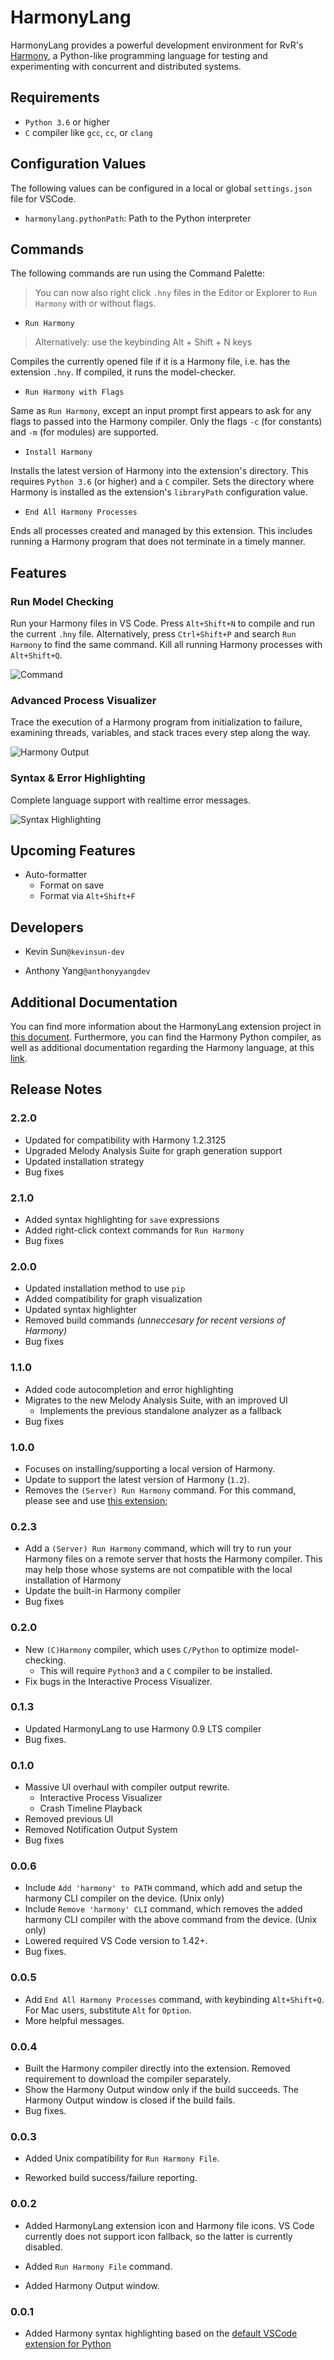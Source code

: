 # HarmonyLang

HarmonyLang provides a powerful development environment for RvR's [Harmony](http://harmony.cs.cornell.edu), a Python-like programming language for testing and experimenting with concurrent and distributed systems.

## Requirements

- `Python 3.6` or higher
- `C` compiler like `gcc`, `cc`, or `clang`

## Configuration Values

The following values can be configured in a local or global `settings.json` file for VSCode.

- `harmonylang.pythonPath`: Path to the Python interpreter

## Commands

The following commands are run using the Command Palette:

> You can now also right click `.hny` files in the Editor or Explorer to `Run Harmony` with or without flags.

- `Run Harmony`

> Alternatively: use the keybinding Alt + Shift + N keys

Compiles the currently opened file if it is a Harmony file, i.e. has the extension `.hny`. If compiled, it runs the model-checker.

- `Run Harmony with Flags`

Same as `Run Harmony`, except an input prompt first appears to ask for any flags to passed into the Harmony compiler. Only the flags `-c` (for constants) and `-m` (for modules) are supported.

- `Install Harmony`

Installs the latest version of Harmony into the extension's directory. This requires `Python 3.6` (or higher) and a `C` compiler. Sets the directory where Harmony is installed as the extension's `libraryPath` configuration value.

- `End All Harmony Processes`

Ends all processes created and managed by this extension. This includes running a Harmony program that does not terminate in a timely manner.

## Features

### Run Model Checking

Run your Harmony files in VS Code. Press `Alt+Shift+N` to compile and run the current `.hny` file. Alternatively, press `Ctrl+Shift+P` and search `Run Harmony` to find the same command. Kill all running Harmony processes with `Alt+Shift+Q`.

![Command](images/command-example.png)

### Advanced Process Visualizer

Trace the execution of a Harmony program from initialization to failure, examining threads, variables, and stack traces every step along the way.

![Harmony Output](images/build-example.gif)

### Syntax & Error Highlighting

Complete language support with realtime error messages.

![Syntax Highlighting](images/syntax-example.png)

## Upcoming Features

- Auto-formatter
  - Format on save
  - Format via `Alt+Shift+F`

## Developers

- Kevin Sun`@kevinsun-dev`

- Anthony Yang`@anthonyyangdev`

## Additional Documentation

You can find more information about the HarmonyLang extension project in [this document](https://docs.google.com/document/d/16pO-tNLfNebIAuqb_vy_z0dJyIFX_Nb-xYDXRfMqOfE/edit?usp=sharing). Furthermore, you can find the Harmony Python compiler, as well as additional documentation regarding the Harmony language, at this [link](http://harmony.cs.cornell.edu).

## Release Notes

### 2.2.0
- Updated for compatibility with Harmony 1.2.3125
- Upgraded Melody Analysis Suite for graph generation support
- Updated installation strategy
- Bug fixes

### 2.1.0

- Added syntax highlighting for `save` expressions
- Added right-click context commands for `Run Harmony`
- Bug fixes

### 2.0.0

- Updated installation method to use `pip`
- Added compatibility for graph visualization
- Updated syntax highlighter
- Removed build commands _(unneccesary for recent versions of Harmony)_
- Bug fixes

### 1.1.0

- Added code autocompletion and error highlighting
- Migrates to the new Melody Analysis Suite, with an improved UI
  - Implements the previous standalone analyzer as a fallback
- Bug fixes

### 1.0.0

- Focuses on installing/supporting a local version of Harmony.
- Update to support the latest version of Harmony (`1.2`).
- Removes the `(Server) Run Harmony` command. For this command, please see and use [this extension](https://marketplace.visualstudio.com/items?itemName=kevinsun-dev-cornell.harmonylang-lite);

### 0.2.3

- Add a `(Server) Run Harmony` command, which will try to run your Harmony files on a remote server that hosts the Harmony compiler. This may help those whose systems are not compatible with the local installation of Harmony
- Update the built-in Harmony compiler
- Bug fixes

### 0.2.0

- New `(C)Harmony` compiler, which uses `C/Python` to optimize model-checking.
  - This will require `Python3` and a `C` compiler to be installed.
- Fix bugs in the Interactive Process Visualizer.

### 0.1.3

- Updated HarmonyLang to use Harmony 0.9 LTS compiler
- Bug fixes.

### 0.1.0

- Massive UI overhaul with compiler output rewrite.
  - Interactive Process Visualizer
  - Crash Timeline Playback
- Removed previous UI
- Removed Notification Output System
- Bug fixes

### 0.0.6

- Include `Add 'harmony' to PATH` command, which add and setup the harmony CLI compiler on the device. (Unix only)
- Include `Remove 'harmony' CLI` command, which removes the added harmony CLI compiler with the above command from the device. (Unix only)
- Lowered required VS Code version to 1.42+.
- Bug fixes.

### 0.0.5

- Add `End All Harmony Processes` command, with keybinding `Alt+Shift+Q`. For Mac users, substitute `Alt` for `Option`.
- More helpful messages.

### 0.0.4

- Built the Harmony compiler directly into the extension. Removed requirement to download the compiler separately.
- Show the Harmony Output window only if the build succeeds. The Harmony Output window is closed if the build fails.
- Bug fixes.

### 0.0.3

- Added Unix compatibility for `Run Harmony File`.

- Reworked build success/failure reporting.

### 0.0.2

- Added HarmonyLang extension icon and Harmony file icons. VS Code currently does not support icon fallback, so the latter is currently disabled.

- Added `Run Harmony File` command.

- Added Harmony Output window.

### 0.0.1

- Added Harmony syntax highlighting based on the [default VSCode extension for Python](https://github.com/microsoft/vscode)
